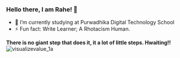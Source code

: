 ### Hello there, I am Rahe! 👋

- 🔭 I’m currently studying at Purwadhika Digital Technology School
- ⚡ Fun fact: Write Learner; A Rhotacism Human.

**There is no giant step that does it, it a lot of little steps. Hwaiting!!**
![visualizevalue_1a](https://user-images.githubusercontent.com/74167412/98959893-576aa280-2536-11eb-9af7-1b99c6c7e9b5.png)

